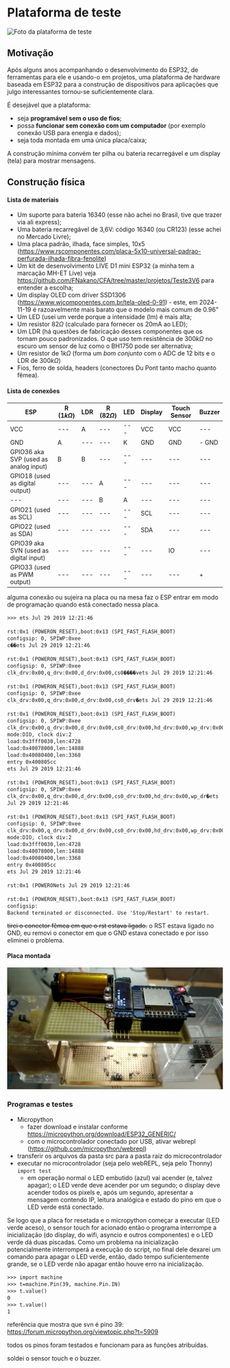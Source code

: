 # Plataforma de teste

![Foto da plataforma de teste](./py-PlataformaTeste/5019641065132633783.jpg)


## Motivação 

Após alguns anos acompanhando o desenvolvimento do ESP32, de ferramentas para ele e usando-o em projetos, uma plataforma de hardware baseada em ESP32 para a construção de dispositivos para aplicações que julgo interessantes tornou-se suficientemente clara.

É desejável que a plataforma:
- seja **programável sem o uso de fios**; 
- possa **funcionar sem conexão com um computador** (por exemplo conexão USB para energia e dados);
- seja toda montada em uma única placa/caixa;

A construção mínima convém ter pilha ou bateria recarregável e um display (tela) para mostrar mensagens.

## Construção física


<!---
## Unidade de suprimento de energia

### Protótipo 

Para desenvolver protótipos da unidade de suprimento de energia, convém que o protótipo possa ser usado com diferentes controladores, permitir a recarga da bateria e a conexão do cabo de dados. No protótipo da foto a bateria pode ser removida para recarga e a chave desconecta a bateria do restante do circuito o que permite a conexão do cabo de dados. Os modelos de placas com ESP32 testados são MH-ET Live ESP32 Minikit (https://github.com/FNakano/CFA/tree/master/projetos/py-Teste3V6) e ESP32-C3 super mini (https://github.com/FNakano/CFA/tree/master/componentes/controladores/ESP/ESP32#esp32-c3-super-mini)

A escolha dessas placas se deve ao regulador de tensão usado nelas. O ESP32 Dev Kit mais comum não funciona, por falta de energia, se ligado da forma como fiz. Mais informação em https://github.com/FNakano/CFA/tree/master/projetos/py-Teste3V6#justificativa

![](./4974620333172698345.jpg)

#### Lista de materiais

| Quantidade | identificador | descrição e obervações |
| --- | --- | --- |
| 1 | ESP32 MH-ET | --- |
| 1 | PCI padrão 5X10 | --- |
| --- | --- | --- |
| --- | --- | --- |
| --- | --- | --- |
| --- | --- | --- |
| --- | --- | --- |
| --- | --- | --- |
| --- | --- | --- |
| --- | --- | --- |
| --- | --- | --- |

#### Montagem

- Retirar as molas (contatos) da tomada (no caso, desrosquear os parafusos). Elas serão usadas para conectar a bateria;
- Usar uma mola para o polo positivo da bateria, outra mola para o polo negativo da bateria [Foto](./4974620333172698295.jpg).
  - No modelo de tomada usado há duas molas por parafuso, separá-las cortando a chapa com um alicate de corte [Foto](./4974620333172698296.jpg);
  - Soldar uma mola perto da extremidade da placa, definir a posição da outra mola usando a pilha como base - procurar uma posição em que a força seja suficiente para manter o contado das molas com a bateria mas não grande demais a ponto de arquear a placa ou forçar as soldas;
  - Soldar um fio em uma das molas (digamos, a que se conecta ao positivo da bateria), soldar a outra ponta do fio a um dos contatos do interruptor, soldar outro fio ao outro contato do interruptor, soldar a outra ponta do fio ao header;
    - no caso, foram usados quatro pinos para essa conexão. Isto permite ligar a placa microcontroladora, o display e mais dois dispositivos;
  - Soldar outro fio na outra mola (digamos, a que se conecta ao negativo da bateria), soldar a outra ponta do fio ao outro header;
    - no caso, também foram usados quatro pinos para essa conexão. Isto permite ligar a placa microcontroladora, o display e mais dois dispositivos;
--->

#### Lista de materiais

- Um suporte para bateria 16340 (esse não achei no Brasil, tive que trazer via ali express);
- Uma bateria recarregável de 3,6V: código 16340 (ou CR123) (esse achei no Mercado Livre);
- Uma placa padrão, ilhada, face simples, 10x5 (https://www.rscomponentes.com/placa-5x10-universal-padrao-perfurada-ilhada-fibra-fenolite)
- Um kit de desenvolvimento LIVE D1 mini ESP32 (a minha tem a marcação MH-ET Live) veja https://github.com/FNakano/CFA/tree/master/projetos/Teste3V6 para entender a escolha;
- Um display OLED com driver SSD1306 (https://www.wjcomponentes.com.br/tela-oled-0-91) - este, em 2024-11-19 é razoavelmente mais barato que o modelo mais comum de 0.96"
- Um LED (usei um verde porque a intensidade (lm) é mais alta;
- Um resistor $82\Omega$ (calculado para fornecer os 20mA ao LED);
- Um LDR (há questões de fabricação desses componentes que os tornam pouco padronizados. O que uso tem resistência de $300k\Omega$ no escuro um sensor de luz como o BH1750 pode ser alternativa;
- Um resistor de $1k\Omega$ (forma um *bom conjunto* com o ADC de 12 bits e o LDR de $300k\Omega$) 
- Fios, ferro de solda, headers (conectores Du Pont tanto macho quanto fêmea).

#### Lista de conexões

| ESP | R ($1k\Omega$) | LDR | R ($82\Omega$) | LED | Display | Touch Sensor | Buzzer |
| --- | --- | --- | --- | --- | --- | --- | --- |
| VCC | --- | A | --- | --- | VCC | VCC | --- |
| GND | A | --- | --- | K | GND | GND | - GND |
| GPIO36 aka SVP (used as analog input) | B | B | --- | --- | --- | --- | --- |
| GPIO18 (used as digital output) | --- | --- | A | --- | --- | --- | --- |
| --- | --- | --- | B | A | --- | --- | --- |
| GPIO21 (used as SCL) | --- | --- | --- | --- | SCL | --- | --- |
| GPIO22 (used as SDA) | --- | --- | --- | --- | SDA | --- | --- |
| GPIO39 aka SVN (used as digital input) | --- | --- | --- | --- | --- | IO | --- |
| GPIO33 (used as PWM output) | --- | --- | --- | --- | --- | --- | + |

alguma conexão ou sujeira na placa ou na mesa faz o ESP entrar em modo de programação quando está conectado nessa placa.

```
>>> ets Jul 29 2019 12:21:46

rst:0x1 (POWERON_RESET),boot:0x13 (SPI_FAST_FLASH_BOOT)
configsip: 0, SPIWP:0xee
c��ets Jul 29 2019 12:21:46

rst:0x1 (POWERON_RESET),boot:0x13 (SPI_FAST_FLASH_BOOT)
configsip: 0, SPIWP:0xee
clk_drv:0x00,q_drv:0x00,d_drv:0x00,cs0����vets Jul 29 2019 12:21:46

rst:0x1 (POWERON_RESET),boot:0x13 (SPI_FAST_FLASH_BOOT)
configsip: 0, SPIWP:0xee
clk_drv:0x00,q_drv:0x00,d_drv:0x00,cs0_drv�ets Jul 29 2019 12:21:46

rst:0x1 (POWERON_RESET),boot:0x13 (SPI_FAST_FLASH_BOOT)
configsip: 0, SPIWP:0xee
clk_drv:0x00,q_drv:0x00,d_drv:0x00,cs0_drv:0x00,hd_drv:0x00,wp_drv:0x00
mode:DIO, clock div:2
load:0x3fff0030,len:4728
load:0x40078000,len:14888
load:0x40080400,len:3368
entry 0x400805cc
ets Jul 29 2019 12:21:46

rst:0x1 (POWERON_RESET),boot:0x13 (SPI_FAST_FLASH_BOOT)
configsip: 0, SPIWP:0xee
clk_drv:0x00,q_drv:0x00,d_drv:0x00,cs0_drv:0x00,hd_drv:0x00,wp_dr�ets Jul 29 2019 12:21:46

rst:0x1 (POWERON_RESET),boot:0x13 (SPI_FAST_FLASH_BOOT)
configsip: 0, SPIWP:0xee
clk_drv:0x00,q_drv:0x00,d_drv:0x00,cs0_drv:0x00,hd_drv:0x00,wp_drv:0x00
mode:DIO, clock div:2
load:0x3fff0030,len:4728
load:0x40078000,len:14888
load:0x40080400,len:3368
entry 0x400805cc
ets Jul 29 2019 12:21:46

rst:0x1 (POWERONets Jul 29 2019 12:21:46

rst:0x1 (POWERON_RESET),boot:0x13 (SPI_FAST_FLASH_BOOT)
configsip:
Backend terminated or disconnected. Use 'Stop/Restart' to restart.

```

~~tirei o conector fêmea em que o rst estava ligado.~~ o RST estava ligado no GND, eu removi o conector em que o GND estava conectado e por isso eliminei o problema.



#### Placa montada

![](./5037506020255051236.jpg)


### Programas e testes

- Micropython
  - fazer download e instalar conforme https://micropython.org/download/ESP32_GENERIC/
  - com o microcontrolador conectado por USB, ativar webrepl (https://github.com/micropython/webrepl)
- transferir os arquivos da pasta src para a pasta raiz do microcontrolador
- executar no microcontrolador (seja pelo webREPL, seja pelo Thonny) `import test`
  - em operação normal o LED embutido (azul) vai acender (e, talvez apagar); o LED verde deve acender por um segundo; o display deve acender todos os pixels e, após um segundo, apresentar a mensagem contendo IP, leitura analógica e estado do pino em que o LED verde está conectado. 


Se logo que a placa for resetada e o micropython começar a executar (LED verde aceso), o sensor touch for acionado então o programa interrompe a inicialização (do display, do wifi, asyncio e outros componentes) e o LED verde dá duas piscadas. Como um problema na inicialização potencialmente interromperá a execução do script, no final dele dexarei um comando para apagar o LED verde, então, dado tempo suficientemente grande, se o LED verde não apagar então houve erro na inicialização.

``` 
>>> import machine
>>> t=machine.Pin(39, machine.Pin.IN)
>>> t.value()
0
>>> t.value()
1
```

referência que mostra que svn é pino 39: https://forum.micropython.org/viewtopic.php?t=5909

todos os pinos foram testados e funcionam para as funções atribuídas.

soldei o sensor touch e o buzzer.
